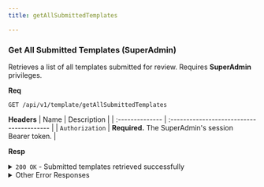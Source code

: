```yaml
---
title: getAllSubmittedTemplates

---
```


### Get All Submitted Templates (SuperAdmin)

Retrieves a list of all templates submitted for review. Requires **SuperAdmin** privileges.

**Req**
```
GET /api/v1/template/getAllSubmittedTemplates
```

**Headers**
| Name            | Description                               |
| :-------------- | :---------------------------------------- |
| `Authorization` | **Required.** The SuperAdmin's session Bearer token. |

**Resp**
<details>
<summary><code>200 OK</code> - Submitted templates retrieved successfully</summary>

```json
{
  "code": 200,
  "message": "Submitted templates retrieved successfully",
  "data": [
    {
      "_id": "60d0fe4f5311236168a109f1",
      "status": "not_approved",
      "template_id": "60d0fe4f5311236168a109e2",
      "submitter_user_id": "60d0fe4f5311236168a109a2",
      "submitted_date": "2025-09-01T21:00:00.000Z",
      "template_name": "ubuntu-22.04-docker",
      "template_description": "Ubuntu with Docker pre-installed.",
      "owner": "admin_user",
      "submitter_user_info": {
        "username": "admin_user",
        "email": "admin@example.com"
      }
    }
  ]
}
```
</details>

<details>
<summary>Other Error Responses</summary>
Also supports `401/403 Unauthorized` and `500 Internal Server Error`.
</details>